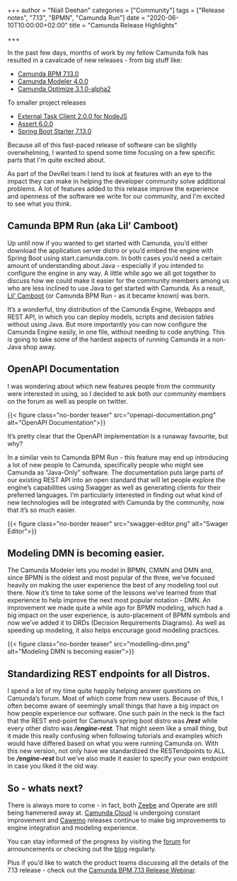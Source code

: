 +++
author = "Niall Deehan"
categories = ["Community"]
tags = ["Release notes", "7.13", "BPMN", "Camunda Run"]
date = "2020-06-10T10:00:00+02:00"
title = "Camunda Release Highlights"

+++

In the past few days, months of work by my fellow Camunda folk has resulted in a cavalcade of new releases - from big stuff like:

* [Camunda BPM 7.13.0](https://blog.camunda.com/post/2020/06/camunda-bpm-runtime-713-released/)
* [Camunda Modeler 4.0.0](https://blog.camunda.com/post/2020/06/camunda-modeler-4.0.0-released/)
* [Camunda Optimize 3.1.0-alpha2](https://blog.camunda.com/post/2020/05/camunda-optimize-31-alpha2-released/)

To smaller project releases

* [External Task Client 2.0.0 for NodeJS](https://blog.camunda.com/post/2020/06/camunda-bpm-713-side-projects-released/#nodejs-external-task-client-2-0-0)
* [Assert 6.0.0](https://blog.camunda.com/post/2020/06/camunda-bpm-713-side-projects-released/#assert-6-0-0)
* [Spring Boot Starter 7.13.0](https://blog.camunda.com/post/2020/06/camunda-bpm-713-side-projects-released/#spring-boot-starter-7-13-0)

Because all of this fast-paced release of software can be slightly overwhelming, I wanted to spend some time focusing on a few specific parts that I'm quite excited about.

<!--more-->

As part of the DevRel team I tend to look at features with an eye to the impact they can make in helping the developer community solve additional problems. A lot of features added to this release improve the experience and openness of the software we write for our community, and I'm excited to see what you think.

## Camunda BPM Run (aka Lil’ Camboot)

Up until now if you wanted to get started with Camunda, you’d either download the application server distro or you’d embed the engine with Spring Boot using start.camunda.com. In both cases you’d need a certain amount of understanding about Java - especially if you intended to configure the engine in any way. A little while ago we all got together to discuss how we could make it easier for the community members among us who are less inclined to use Java to get started with Camunda. As a result, [Lil’ Camboot](https://docs.camunda.org/manual/latest/user-guide/camunda-bpm-run/) (or Camunda BPM Run - as it became known) was born.

It’s a wonderful, tiny distribution of the Camunda Engine, Webapps and REST API, in which you can deploy models, scripts and decision tables without using Java. But more importantly you can now configure the Camunda Engine easily, in one file, without needing to code anything. This is going to take some of the hardest aspects of running Camunda in a non-Java shop away.

## OpenAPI Documentation

I was wondering about which new features people from the community were interested in using, so I decided to ask both our community members on the forum as well as people on twitter.

{{< figure class="no-border teaser" src="openapi-documentation.png" alt="OpenAPI Documentation">}}

It’s pretty clear that the OpenAPI implementation is a runaway favourite, but why?

In a similar vein to Camunda BPM Run - this feature may end up introducing a lot of new people to Camunda, specifically people who might see Camunda as “Java-Only” software. The documentation puts large parts of our existing REST API into an open standard that will let people explore the engine’s capabilities using Swagger as well as generating clients for their preferred languages. I’m particularly interested in finding out what kind of new technologies will be integrated with Camunda by the community, now that it’s so much easier.

{{< figure class="no-border teaser" src="swagger-editor.png" alt="Swager Editor">}}

## Modeling DMN is becoming easier.

The Camunda Modeler lets you model in BPMN, CMMN and DMN and, since BPMN is the oldest and most popular of the three, we’ve focused heavily on making the user experience the best of any modeling tool out there. Now it’s time to take some of the lessons we’ve learned from that experience to help improve the next most popular notation - DMN. An improvement we made quite a while ago for BPMN modeling, which had a big impact on the user experience, is auto-placement of BPMN symbols and now we’ve added it to DRDs (Decision Requirements Diagrams). As well as speeding up modeling, it also helps encourage good modeling practices.

{{< figure class="no-border teaser" src="modelling-dmn.png" alt="Modeling DMN is becoming easier">}}

## Standardizing REST endpoints for all Distros.

I spend a lot of my time quite happily helping answer questions on Camunda’s forum. Most of which come from new users. Because of this, I often become aware of seemingly small things that have a big impact on how people experience our software. One such pain in the neck is the fact that the REST end-point for Camuna’s spring boot distro was ___/rest___ while every other distro was ___/engine-rest___. That might seem like a small thing, but it made this really confusing when following tutorials and examples which would have differed based on what you were running Camunda on. With this new version, not only have we standardized the RESTendpoints to ALL be ___/engine-rest___ but we’ve also made it easier to specify your own endpoint in case you liked it the old way.

## So - whats next?

There is always more to come - in fact, both [Zeebe](https://zeebe.io/) and Operate are still being hammered away at. [Camunda Cloud](https://blog.camunda.com/post/2020/04/introducing-the-camunda-cloud-early-access-program/) is undergoing constant improvement and [Cawemo](https://blog.camunda.com/post/2020/04/cawemo-enterprise-on-premises-1-2-released/) releases continue to make big improvements to engine integration and modeling experience.

You can stay informed of the progress by visiting the [forum](https://forum.camunda.org/) for announcements or checking out the [blog](https://blog.camunda.com/) regularly.

Plus if you’d like to watch the product teams discussing all the details of the 7.13 release - check out the [Camunda BPM 7.13 Release Webinar](https://bit.ly/2Al2y89).
